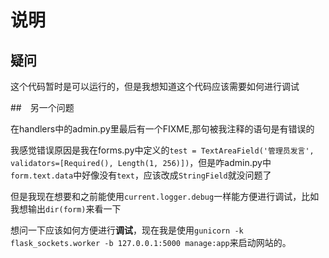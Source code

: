 # 说明

## 疑问

这个代码暂时是可以运行的，但是我想知道这个代码应该需要如何进行调试

##　另一个问题

在handlers中的admin.py里最后有一个FIXME,那句被我注释的语句是有错误的

我感觉错误原因是我在forms.py中定义的`test = TextAreaField('管理员发言', validators=[Required(), Length(1, 256)])`，但是咋admin.py中`form.text.data`中好像没有`text`，应该改成`StringField`就没问题了

但是我现在想要和之前能使用`current.logger.debug`一样能方便进行调试，比如我想输出`dir(form)`来看一下

想问一下应该如何方便进行**调试**，现在我是使用`gunicorn -k flask_sockets.worker -b 127.0.0.1:5000 manage:app`来启动网站的。